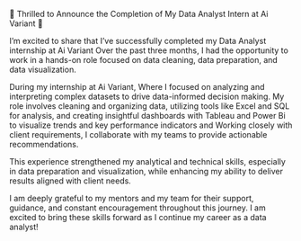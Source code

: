 🌟 Thrilled to Announce the Completion of My Data Analyst Intern at Ai Variant 🌟

I’m excited to share that I’ve successfully completed my Data Analyst internship at Ai Variant Over the past three months, I had the opportunity to work in a hands-on role focused on data cleaning, data preparation, and data visualization.

During my internship at Ai Variant, Where I focused on analyzing and interpreting complex datasets to drive data-informed decision making. My role involves cleaning and organizing data, utilizing tools like Excel and SQL for analysis, and creating insightful dashboards with Tableau and Power Bi to visualize trends and key performance indicators and Working closely with client requirements, I collaborate with my teams to provide actionable recommendations.

This experience strengthened my analytical and technical skills, especially in data preparation and visualization, while enhancing my ability to deliver results aligned with client needs. 

I am deeply grateful to my mentors and my team for their support, guidance, and constant encouragement throughout this journey. I am excited to bring these skills forward as I continue my career as a data analyst!
